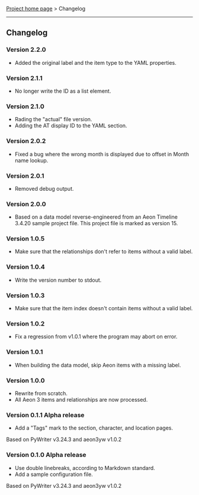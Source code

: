 [Project home page](index) > Changelog

------------------------------------------------------------------------

## Changelog


### Version 2.2.0

- Added the original label and the item type to the YAML properties.

### Version 2.1.1

- No longer write the ID as a list element.

### Version 2.1.0

- Rading the "actual" file version.
- Adding the AT display ID to the YAML section.

### Version 2.0.2

- Fixed a bug where the wrong month is displayed due to offset in Month name lookup. 

### Version 2.0.1

- Removed debug output.

### Version 2.0.0

- Based on a data model reverse-engineered from an Aeon Timeline 3.4.20 
  sample project file. This project file is marked as version 15. 

### Version 1.0.5

- Make sure that the relationships don't refer to items without a valid label.

### Version 1.0.4

- Write the version number to stdout. 

### Version 1.0.3

- Make sure that the item index doesn't contain items without a valid label.

### Version 1.0.2

- Fix a regression from v1.0.1 where the program may abort on error.

### Version 1.0.1

- When building the data model, skip Aeon items with a missing label. 

### Version 1.0.0

- Rewrite from scratch.
- All Aeon 3 items and relationships are now processed.

### Version 0.1.1 Alpha release

- Add a "Tags" mark to the section, character, and location pages. 

Based on PyWriter v3.24.3 and aeon3yw v1.0.2

### Version 0.1.0 Alpha release

- Use double linebreaks, according to Markdown standard.
- Add a sample configuration file.

Based on PyWriter v3.24.3 and aeon3yw v1.0.2

